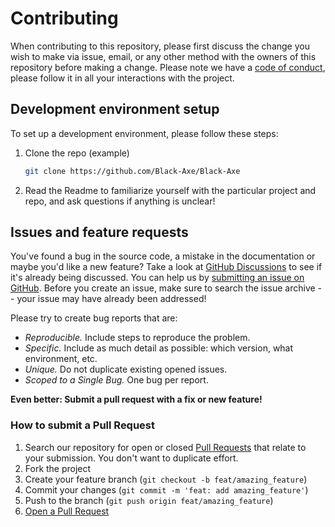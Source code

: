 # Contributing

When contributing to this repository, please first discuss the change you wish to make via issue, email, or any other method with the owners of this repository before making a change.
Please note we have a [code of conduct](CODE_OF_CONDUCT.md), please follow it in all your interactions with the project.

## Development environment setup


To set up a development environment, please follow these steps:

1. Clone the repo (example)

   ```sh
   git clone https://github.com/Black-Axe/Black-Axe
   ```

2. Read the Readme to familiarize yourself with the particular project and repo, and ask questions if anything is unclear!


## Issues and feature requests

You've found a bug in the source code, a mistake in the documentation or maybe you'd like a new feature? Take a look at [GitHub Discussions](https://github.com/Black-Axe/Black-Axe/discussions) to see if it's already being discussed.  You can help us by [submitting an issue on GitHub](https://github.com/Black-Axe/Black-Axe/issues). Before you create an issue, make sure to search the issue archive -- your issue may have already been addressed!

Please try to create bug reports that are:

- _Reproducible._ Include steps to reproduce the problem.
- _Specific._ Include as much detail as possible: which version, what environment, etc.
- _Unique._ Do not duplicate existing opened issues.
- _Scoped to a Single Bug._ One bug per report.

**Even better: Submit a pull request with a fix or new feature!**

### How to submit a Pull Request

1. Search our repository for open or closed
   [Pull Requests](https://github.com/Black-Axe/Black-Axe/pulls)
   that relate to your submission. You don't want to duplicate effort.
2. Fork the project
3. Create your feature branch (`git checkout -b feat/amazing_feature`)
4. Commit your changes (`git commit -m 'feat: add amazing_feature'`) 
5. Push to the branch (`git push origin feat/amazing_feature`)
6. [Open a Pull Request](https://github.com/Black-Axe/Black-Axe/compare?expand=1)

